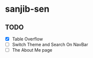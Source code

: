 # sanjib-sen

## TODO

- [x] Table Overflow
- [ ] Switch Theme and Search On NavBar
- [ ] The About Me page
